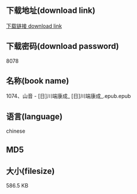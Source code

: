 ## 下载地址(download link)
[下载链接 download link](https://voluble-croquembouche-d321dc.netlify.app/?s=1074%E3%80%81%E5%B1%B1%E9%9F%B3+-+%5B%E6%97%A5%5D%E5%B7%9D%E7%AB%AF%E5%BA%B7%E6%88%90_++%5B%E6%97%A5%5D%E5%B7%9D%E7%AB%AF%E5%BA%B7%E6%88%90_.epub)

## 下载密码(download password)
8078

## 名称(book name)
1074、山音 - [日]川端康成_  [日]川端康成_.epub.epub

## 语言(language)
chinese

## MD5


## 大小(filesize)
586.5 KB
